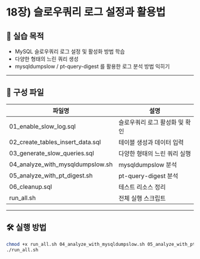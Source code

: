 # 18장) 슬로우쿼리 로그 설정과 활용법


## 📌 실습 목적
- MySQL 슬로우쿼리 로그 설정 및 활성화 방법 학습
- 다양한 형태의 느린 쿼리 생성
- mysqldumpslow / pt-query-digest 를 활용한 로그 분석 방법 익히기


---


## 📂 구성 파일
| 파일명  | 설명 |
|--------|------|
| 01_enable_slow_log.sql | 슬로우쿼리 로그 활성화 및 확인 |
| 02_create_tables_insert_data.sql | 테이블 생성과 데이터 입력 |
| 03_generate_slow_queries.sql | 다양한 형태의 느린 쿼리 실행 |
| 04_analyze_with_mysqldumpslow.sh | mysqldumpslow 분석 |
| 05_analyze_with_pt_digest.sh | pt-query-digest 분석 |
| 06_cleanup.sql | 테스트 리소스 정리 |
| run_all.sh | 전체 실행 스크립트 |


---


## 🛠️ 실행 방법

```bash
chmod +x run_all.sh 04_analyze_with_mysqldumpslow.sh 05_analyze_with_pt_digest.sh
./run_all.sh

